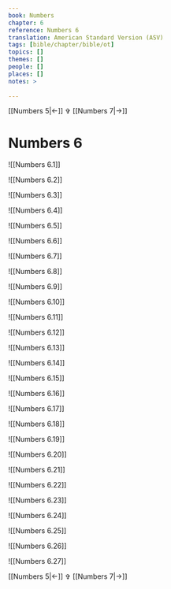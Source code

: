 ```yaml
---
book: Numbers
chapter: 6
reference: Numbers 6
translation: American Standard Version (ASV)
tags: [bible/chapter/bible/ot]
topics: []
themes: []
people: []
places: []
notes: >
  
---
```


[[Numbers 5|<-]] ✞ [[Numbers 7|->]]

# Numbers 6

![[Numbers 6.1]]

![[Numbers 6.2]]

![[Numbers 6.3]]

![[Numbers 6.4]]

![[Numbers 6.5]]

![[Numbers 6.6]]

![[Numbers 6.7]]

![[Numbers 6.8]]

![[Numbers 6.9]]

![[Numbers 6.10]]

![[Numbers 6.11]]

![[Numbers 6.12]]

![[Numbers 6.13]]

![[Numbers 6.14]]

![[Numbers 6.15]]

![[Numbers 6.16]]

![[Numbers 6.17]]

![[Numbers 6.18]]

![[Numbers 6.19]]

![[Numbers 6.20]]

![[Numbers 6.21]]

![[Numbers 6.22]]

![[Numbers 6.23]]

![[Numbers 6.24]]

![[Numbers 6.25]]

![[Numbers 6.26]]

![[Numbers 6.27]]

[[Numbers 5|<-]] ✞ [[Numbers 7|->]]
